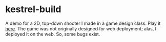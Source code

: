 # kestrel-build
A demo for a 2D, top-down shooter I made in a game design class. Play it [here](https://master.d1bxgqjgrej455.amplifyapp.com/). 
The game was not originally designed for web deployment; alas, I deployed it on the web. So, some bugs exist. 
